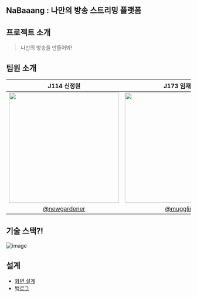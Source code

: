 ## NaBaaang : 나만의 방송 스트리밍 플랫폼

## 프로젝트 소개
> 나만의 방송을 만들어봐!

## 팀원 소개

|J114 신정원|J173 임재욱|J190 정현구|J201 지호준|
|:---:|:---:|:---:|:---:|
|<img src="https://avatars.githubusercontent.com/u/30281850?v=4" width="300">|<img src="https://avatars.githubusercontent.com/u/41893651?v=4" width='300'>|<img src='https://avatars.githubusercontent.com/u/50704533?v=4' width='300'>|<img src='https://avatars.githubusercontent.com/u/40783214?v=4' width='300'>|
|[@newgardener](https://github.com/newgardener)|[@mugglim](https://github.com/mugglim)|[@kukucorn](https://github.com/kukucorn)|[@jihoho](https://github.com/jihoho)|


## 기술 스택?!

![image](https://user-images.githubusercontent.com/50704533/140669680-bd7d398f-c809-47f0-90cd-a5c955bfd5fb.png)

## 설계
- [화면 설계](https://www.figma.com/file/J40YAWTJ53MEPVfTVUwhOv/Nabaaang?node-id=91%3A4287)
- [백로그](https://docs.google.com/spreadsheets/d/1uFGERBhTpZQlNpV2B7A0AJLRUGH_dka6tNJjLEwKdpU/edit#gid=1202196100)
